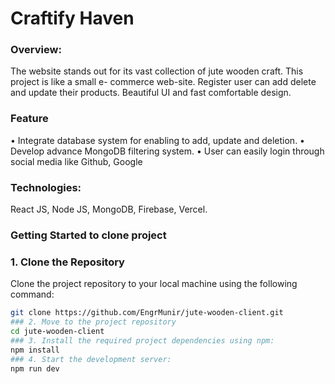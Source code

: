# Craftify Haven
### Overview:
The website stands out for its vast collection of jute wooden craft. This project is like a small e- commerce web-site. Register user can add delete and update their products. Beautiful UI and fast comfortable design.
### Feature
•	Integrate database system for enabling to add, update and deletion.
•	Develop advance MongoDB filtering system.
•	User can easily login through social media like Github, Google
### Technologies:
React JS, Node JS, MongoDB, Firebase, Vercel.

### Getting Started to clone project
### 1. Clone the Repository
Clone the project repository to your local machine using the following command:
```sh
git clone https://github.com/EngrMunir/jute-wooden-client.git
### 2. Move to the project repository
cd jute-wooden-client
### 3. Install the required project dependencies using npm:
npm install
### 4. Start the development server:
npm run dev
